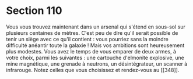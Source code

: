 # Section 110

Vous vous trouvez maintenant dans un arsenal qui s'étend en sous-sol sur plusieurs centaines de mètres. C'est peu de dire qu'il serait possible de tenir un siège avec ce qu'il contient : vous pourriez sans la moindre difficulté anéantir toute la galaxie ! Mais vos ambitions sont heureusement plus modestes. Vous avez le temps de vous emparer de deux armes, à votre choix, parmi les suivantes : une cartouche d'elmonite explosive, une mine magnétique, une grenade à neutrons, un désintégrateur, un scanner à infrarouge. Notez celles que vous choisissez et rendez-vous au [[348]].